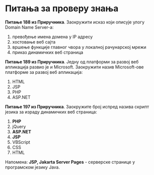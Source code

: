 # Питања за проверу знања

**Питање 188 из Приручника**. Заокружити исказ који описује улогу Domain Name
Server-а:

1. превођење имена домена у IP адресу
2. хостовање веб сајта
3. вршење функције главног чвора у локалној рачунарској мрежи
4. приказ динамичких веб страница

**Питање 189 из Приручника**. Једну од платформи за развој веб апликација
развио је и Microsoft. Заокружити назив Microsoft-ове платформе за развој веб
апликација:

1. HTML
2. JSP
3. PHP
4. ASP.NET

**Питање 197 из Приручника**. Заокружите број испред назива скрипт језика за
израду динамичких веб страница:

1. **PHP**
2. jQuery
3. **ASP.NET**
4. **JSP**
5. VBScript
6. CSS
7. HTML

Напомена: **JSP, Jakarta Server Pages** - серверске странице у програмском
језику Java.
